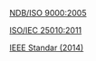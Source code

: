 [NDB/ISO 9000:2005](https://qualidadeuniso.files.wordpress.com/2012/09/nbr-iso-9000-2005.pdf)

[ISO/IEC 25010:2011](https://webstore.iec.ch/preview/info_isoiec25010%7Bed1.0%7Den.pdf)

[IEEE Standar (2014)](https://docs.google.com/presentation/d/1lf5Z39hwxqIa-WGLAxkcuJTpEjO-TfDz/edit#slide=id.g1173d35a580_0_5)

